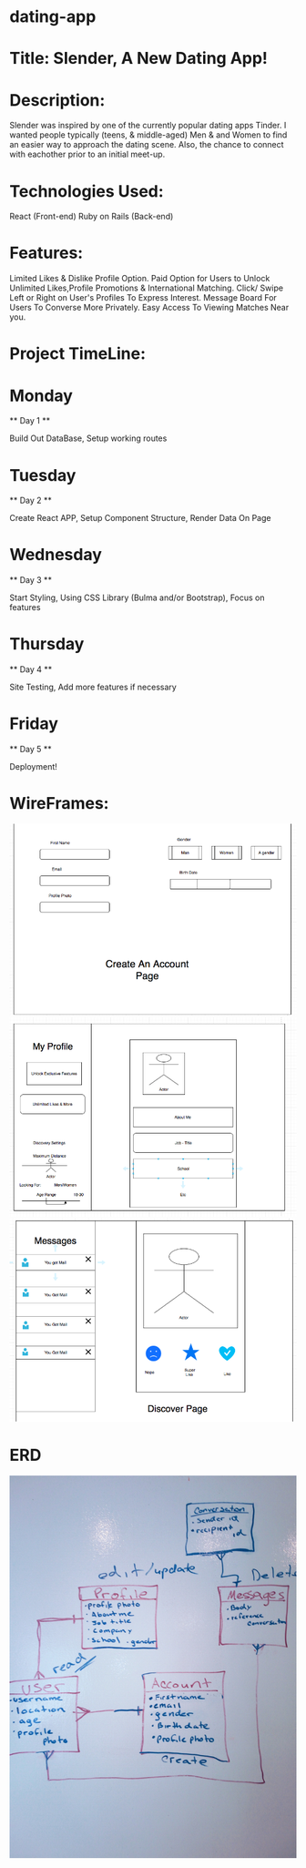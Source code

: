 # dating-app




# Title: Slender, A New Dating App!

# Description:
Slender was inspired by one of the currently popular dating apps Tinder. I wanted people typically (teens, & middle-aged) Men & and Women to find an easier way to approach the dating scene. Also, the chance to connect with eachother prior to an initial meet-up. 

# Technologies Used:
React (Front-end)
Ruby on Rails (Back-end)

# Features: 
Limited Likes & Dislike Profile Option.
Paid Option for Users to Unlock Unlimited Likes,Profile Promotions & International Matching.
Click/ Swipe Left or Right on User's Profiles To Express Interest.
Message Board For Users To Converse More Privately.
Easy Access To Viewing Matches Near you.

# Project TimeLine:
 
 # Monday
 ** Day 1 **

 Build Out DataBase, Setup working routes
 
 # Tuesday 
 ** Day 2 ** 
 
  Create React APP, Setup Component Structure, Render Data On Page
  
  # Wednesday
  ** Day 3 **
  
  Start Styling, Using CSS Library (Bulma and/or Bootstrap), Focus on features
  
  # Thursday 
  ** Day 4 **
  
  Site Testing, Add more features if necessary
  
  # Friday 
  ** Day 5 **
  
  Deployment!
  

# WireFrames:
![](/images/accountPage.png)
![](/images/editProfile.png)
![](/images/discoverPPL.png)


# ERD 

![](/images/erd2019.jpg)
